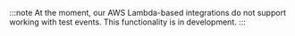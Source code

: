 :::note
At the moment, our AWS Lambda-based integrations do not support working with test events. This functionality is in development.
:::